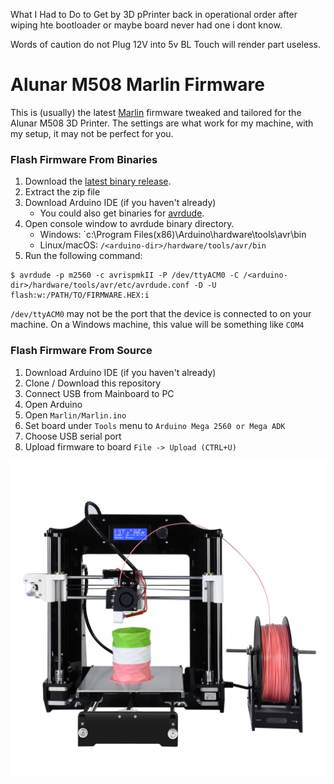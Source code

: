 What I Had to Do to Get by 3D pPrinter back in operational order after wiping hte bootloader or maybe board never had one i dont know.

Words of caution do not Plug 12V into 5v BL Touch will render part useless.

# Alunar M508 Marlin Firmware

This is (usually) the latest [Marlin](https://github.com/MarlinFirmware/Marlin) firmware tweaked and tailored for the Alunar M508 3D Printer. The settings are what work for my machine, with my setup, it may not be perfect for you.

### Flash Firmware From Binaries

1. Download the [latest binary release](https://github.com/camalot/alunar-prusa-i3-marlin-i3-firmware/releases/latest).
1. Extract the zip file
1. Download Arduino IDE (if you haven't already)
	- You could also get binaries for [avrdude](http://www.nongnu.org/avrdude/).
1. Open console window to avrdude binary directory. 
	- Windows: `c:\Program Files(x86)\Arduino\hardware\tools\avr\bin
	- Linux/macOS: `/<arduino-dir>/hardware/tools/avr/bin`
1. Run the following command:
```
$ avrdude -p m2560 -c avrispmkII -P /dev/ttyACM0 -C /<arduino-dir>/hardware/tools/avr/etc/avrdude.conf -D -U flash:w:/PATH/TO/FIRMWARE.HEX:i
```
`/dev/ttyACM0` may not be the port that the device is connected to on your machine. On a Windows machine, this value will be something like `COM4`

### Flash Firmware From Source

1. Download Arduino IDE (if you haven't already)
1. Clone / Download this repository
1. Connect USB from Mainboard to PC
1. Open Arduino
1. Open `Marlin/Marlin.ino`
1. Set board under `Tools` menu to `Arduino Mega 2560 or Mega ADK`
1. Choose USB serial port
1. Upload firmware to board `File -> Upload (CTRL+U)`

![](https://github.com/camalot/alunar-prusa-i3-marlin-i3-firmware/raw/develop/assets/finish-A.jpg)
